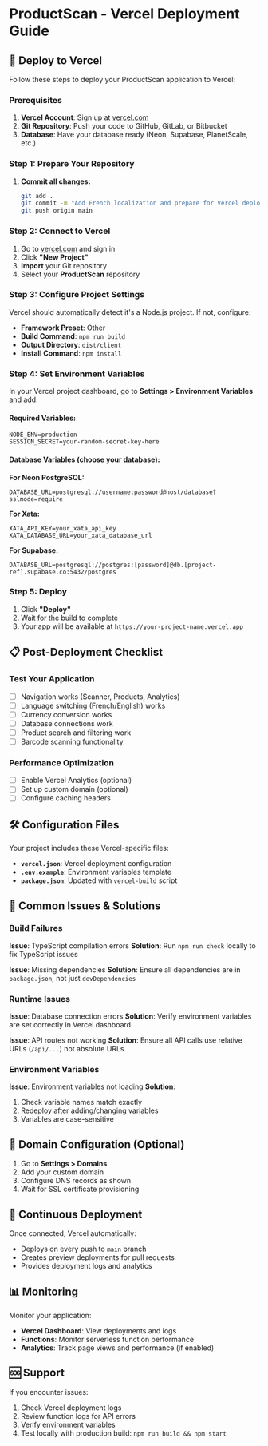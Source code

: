 # ProductScan - Vercel Deployment Guide

## 🚀 Deploy to Vercel

Follow these steps to deploy your ProductScan application to Vercel:

### Prerequisites

1. **Vercel Account**: Sign up at [vercel.com](https://vercel.com)
2. **Git Repository**: Push your code to GitHub, GitLab, or Bitbucket
3. **Database**: Have your database ready (Neon, Supabase, PlanetScale, etc.)

### Step 1: Prepare Your Repository

1. **Commit all changes:**
   ```bash
   git add .
   git commit -m "Add French localization and prepare for Vercel deployment"
   git push origin main
   ```

### Step 2: Connect to Vercel

1. Go to [vercel.com](https://vercel.com) and sign in
2. Click **"New Project"**
3. **Import** your Git repository
4. Select your **ProductScan** repository

### Step 3: Configure Project Settings

Vercel should automatically detect it's a Node.js project. If not, configure:

- **Framework Preset**: Other
- **Build Command**: `npm run build`
- **Output Directory**: `dist/client`
- **Install Command**: `npm install`

### Step 4: Set Environment Variables

In your Vercel project dashboard, go to **Settings > Environment Variables** and add:

#### Required Variables:
```
NODE_ENV=production
SESSION_SECRET=your-random-secret-key-here
```

#### Database Variables (choose your database):

**For Neon PostgreSQL:**
```
DATABASE_URL=postgresql://username:password@host/database?sslmode=require
```

**For Xata:**
```
XATA_API_KEY=your_xata_api_key
XATA_DATABASE_URL=your_xata_database_url
```

**For Supabase:**
```
DATABASE_URL=postgresql://postgres:[password]@db.[project-ref].supabase.co:5432/postgres
```

### Step 5: Deploy

1. Click **"Deploy"**
2. Wait for the build to complete
3. Your app will be available at `https://your-project-name.vercel.app`

## 📋 Post-Deployment Checklist

### Test Your Application
- [ ] Navigation works (Scanner, Products, Analytics)
- [ ] Language switching (French/English) works
- [ ] Currency conversion works
- [ ] Database connections work
- [ ] Product search and filtering work
- [ ] Barcode scanning functionality

### Performance Optimization
- [ ] Enable Vercel Analytics (optional)
- [ ] Set up custom domain (optional)
- [ ] Configure caching headers

## 🛠️ Configuration Files

Your project includes these Vercel-specific files:

- **`vercel.json`**: Vercel deployment configuration
- **`.env.example`**: Environment variables template
- **`package.json`**: Updated with `vercel-build` script

## 🔧 Common Issues & Solutions

### Build Failures

**Issue**: TypeScript compilation errors
**Solution**: Run `npm run check` locally to fix TypeScript issues

**Issue**: Missing dependencies
**Solution**: Ensure all dependencies are in `package.json`, not just `devDependencies`

### Runtime Issues

**Issue**: Database connection errors
**Solution**: Verify environment variables are set correctly in Vercel dashboard

**Issue**: API routes not working
**Solution**: Ensure all API calls use relative URLs (`/api/...`) not absolute URLs

### Environment Variables

**Issue**: Environment variables not loading
**Solution**: 
1. Check variable names match exactly
2. Redeploy after adding/changing variables
3. Variables are case-sensitive

## 📱 Domain Configuration (Optional)

1. Go to **Settings > Domains**
2. Add your custom domain
3. Configure DNS records as shown
4. Wait for SSL certificate provisioning

## 🔄 Continuous Deployment

Once connected, Vercel automatically:
- Deploys on every push to `main` branch
- Creates preview deployments for pull requests
- Provides deployment logs and analytics

## 📊 Monitoring

Monitor your application:
- **Vercel Dashboard**: View deployments and logs
- **Functions**: Monitor serverless function performance
- **Analytics**: Track page views and performance (if enabled)

## 🆘 Support

If you encounter issues:
1. Check Vercel deployment logs
2. Review function logs for API errors
3. Verify environment variables
4. Test locally with production build: `npm run build && npm start`
